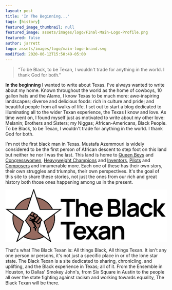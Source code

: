 ```yaml
---
layout: post
title: 'In The Beginning...'
tags: [history]
featured_image_thumbnail: null
featured_image: assets/images/logo/FInal-Main-Logo-Profile.png
featured: false
author: jarrett
logo: assets/images/logo/main-logo-brand.svg
modified: 2020-06-12T15:50:49-05:00
---
```


<blockquote class="alignright">“To be Black, to be Texan, I wouldn't trade for anything in the world. I thank God for both."</blockquote>

**In the beginning** I wanted to write about Texas. I've always wanted to write about my home. Known throughout the world as the home of cowboys, 10 gallon hats and the Alamo, I know Texas to be much more: awe-inspiring landscapes; diverse and delicious foods: rich in culture and pride; and beautiful people from all walks of life. I set out to start a blog dedicated to illuminating all to the wider Texan experience, the Texas I know and love. As time went on, I found myself just as motivated to write about my other love: Melanin; Brothers and Sisters; my Niggas; African-Americans, Black People. To be Black, to be Texan, I wouldn't trade for anything in the world. I thank God for both.

<!--more-->

I'm not the first black man in Texas. Mustafa Azemmouri is widely considered to be the first person of African descent to step foot on this land but neither he nor I was the last. This land is home to [Queen Beys](https://www.instagram.com/beyonce/) and [Congresswomen](https://history.house.gov/People/Detail/16031), [Heavyweight Champions](https://www.biography.com/athlete/jack-johnson) and [Inventors](https://lemelson.mit.edu/resources/otis-boykin), [Pilots](https://www.pbs.org/wgbh/americanexperience/features/flygirls-bessie-coleman/) and [Composers](https://www.independent.co.uk/news/obituaries/barry-white-36718.html) and innumerable more. Each one of these has their own story, their own struggles and triumphs, their own perspectives. It's the goal of this site to share these stories, not just the ones from our rich and great history both those ones happening among us in the present.

![](assets/images/logo/main-logo-brand.svg#left)

That's what The Black Texan is: All things Black, All things Texan. It isn't any one person or persons, it's not just a specific place in or of the lone star state. The Black Texan is a site dedicated to sharing, chronicling, and uplifting, and the Black experience in Texas; all of it. From the Ensemble in Houston, to Dallas' Smokey John's, from Six Square in Austin to the people all over the state fighting against racism and working towards equality, The Black Texan will be there.
